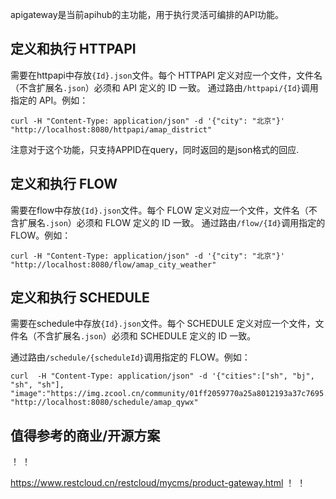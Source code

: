 apigateway是当前apihub的主功能，用于执行灵活可编排的API功能。
## 定义和执行 HTTPAPI
需要在httpapi中存放`{Id}.json`文件。每个 HTTPAPI 定义对应一个文件，文件名（不含扩展名`.json`）必须和 API 定义的 ID 一致。
通过路由`/httpapi/{Id}`调用指定的 API。例如：

```
curl -H "Content-Type: application/json" -d '{"city": "北京"}' "http://localhost:8080/httpapi/amap_district"
```

注意对于这个功能，只支持APPID在query，同时返回的是json格式的回应.
## 定义和执行 FLOW
需要在flow中存放`{Id}.json`文件。每个 FLOW 定义对应一个文件，文件名（不含扩展名`.json`）必须和 FLOW 定义的 ID 一致。
通过路由`/flow/{Id}`调用指定的 FLOW。例如：

```
curl -H "Content-Type: application/json" -d '{"city": "北京"}' "http://localhost:8080/flow/amap_city_weather"
```
## 定义和执行 SCHEDULE
需要在schedule中存放`{Id}.json`文件。每个 SCHEDULE 定义对应一个文件，文件名（不含扩展名`.json`）必须和 SCHEDULE 定义的 ID 一致。

通过路由`/schedule/{scheduleId}`调用指定的 FLOW。例如：

```
curl  -H "Content-Type: application/json" -d '{"cities":["sh", "bj", "sh", "sh"], "image":"https://img.zcool.cn/community/01ff2059770a25a8012193a37c7695.jpg"}' "http://localhost:8080/schedule/amap_qywx"
```

## 值得参考的商业/开源方案
！[](https://github.com/wangbinbupt/tms-go-apihub/raw/main/doc/cn/apigateway1.jpg)
！[](https://github.com/wangbinbupt/tms-go-apihub/raw/main/doc/cn/apigateway4.png)
  
https://www.restcloud.cn/restcloud/mycms/product-gateway.html
！[](https://github.com/wangbinbupt/tms-go-apihub/raw/main/doc/cn/apigateway2.jpg)
！[](https://github.com/wangbinbupt/tms-go-apihub/raw/main/doc/cn/apigateway3.jpg)

